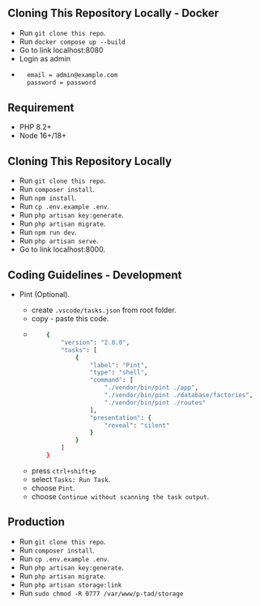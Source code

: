 ## Cloning This Repository Locally - Docker
- Run `git clone this repo`.
- Run `docker compose up --build`
- Go to link localhost:8080
- Login as admin
- ```bash
    email = admin@example.com
    password = password
  ```

## Requirement

- PHP 8.2+
- Node 16+/18+

## Cloning This Repository Locally

- Run `git clone this repo`.
- Run `composer install`.
- Run `npm install`.
- Run `cp .env.example .env`.
- Run `php artisan key:generate`.
- Run `php artisan migrate`.
- Run `npm run dev`.
- Run `php artisan serve`.
- Go to link localhost:8000.

## Coding Guidelines - Development

- Pint (Optional).

  - create `.vscode/tasks.json` from root folder.
  - copy - paste this code.
  - ```bash
        {
            "version": "2.0.0",
            "tasks": [
                {
                    "label": "Pint",
                    "type": "shell",
                    "command": [
                        "./vendor/bin/pint ./app",
                        "./vendor/bin/pint ./database/factories",
                        "./vendor/bin/pint ./routes"
                    ],
                    "presentation": {
                        "reveal": "silent"
                    }
                }
            ]
        }
    ```
  - press `ctrl+shift+p`
  - select `Tasks: Run Task`.
  - choose `Pint`.
  - choose `Continue without scanning the task output`.

## Production

- Run `git clone this repo`.
- Run `composer install`.
- Run `cp .env.example .env`.
- Run `php artisan key:generate`.
- Run `php artisan migrate`.
- Run `php artisan storage:link`
- Run `sudo chmod -R 0777 /var/www/p-tad/storage`
